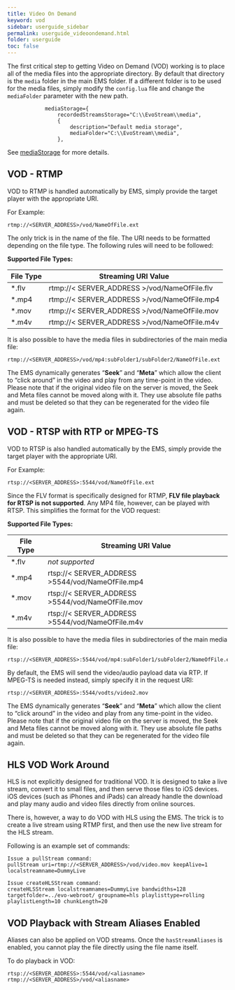 ```yaml
---
title: Video On Demand
keyword: vod
sidebar: userguide_sidebar
permalink: userguide_videoondemand.html
folder: userguide
toc: false
---
```


The first critical step to getting Video on Demand (VOD) working is to place all of the media files into the appropriate directory. By default that directory is the `media` folder in the main EMS folder. If a different folder is to be used for the media files, simply modify the `config.lua` file and change the `mediaFolder` parameter with the new path.

```
			mediaStorage={
				recordedStreamsStorage="C:\\EvoStream\\media",
				{
					description="Default media storage",
					mediaFolder="C:\\EvoStream\\media",
				},
```

See [mediaStorage](userguide_configlua.html#mediastorage) for more details.



## VOD - RTMP

VOD to RTMP is handled automatically by EMS, simply provide the target player with the appropriate URI.

For Example:

```
rtmp://<SERVER_ADDRESS>/vod/NameOfFile.ext
```

The only trick is in the name of the file. The URI needs to be formatted depending on the file type. The following rules will need to be followed:

**Supported File Types:**

| File Type | Streaming URI Value                      |
| --------- | ---------------------------------------- |
| *.flv     | rtmp://< SERVER_ADDRESS >/vod/NameOfFile.flv |
| *.mp4     | rtmp://< SERVER_ADDRESS >/vod/NameOfFile.mp4 |
| *.mov     | rtmp://< SERVER_ADDRESS >/vod/NameOfFile.mov |
| *.m4v     | rtmp://< SERVER_ADDRESS >/vod/NameOfFile.m4v |

It is also possible to have the media files in subdirectories of the main media file:

```
rtmp://<SERVER_ADDRESS>/vod/mp4:subFolder1/subFolder2/NameOfFile.ext
```

The EMS dynamically generates “**Seek**” and “**Meta**” which allow the client to “click around” in the video and play from any time-point in the video. Please note that if the original video file on the server is moved, the Seek and Meta files cannot be moved along with it. They use absolute file paths and must be deleted so that they can be regenerated for the video file again.



## VOD - RTSP with RTP or MPEG-TS

VOD to RTSP is also handled automatically by the EMS, simply provide the target player with the appropriate URI.

For Example:

```
rtsp://<SERVER_ADDRESS>:5544/vod/NameOfFile.ext
```

Since the FLV format is specifically designed for RTMP, **FLV file playback for RTSP is not supported**. Any MP4 file, however, can be played with RTSP. This simplifies the format for the VOD request:

**Supported File Types:**

| File Type | Streaming URI Value                      |
| --------- | ---------------------------------------- |
| *.flv     | *not supported*                          |
| *.mp4     | rtsp://< SERVER_ADDRESS >5544/vod/NameOfFile.mp4 |
| *.mov     | rtsp://< SERVER_ADDRESS >5544/vod/NameOfFile.mov |
| *.m4v     | rtsp://< SERVER_ADDRESS >5544/vod/NameOfFile.m4v |

It is also possible to have the media files in subdirectories of the main media file:

```
rtsp://<SERVER_ADDRESS>:5544/vod/mp4:subFolder1/subFolder2/NameOfFile.ext
```

By default, the EMS will send the video/audio payload data via RTP. If MPEG-TS is needed instead, simply specify it in the request URI:

```
rtsp://<SERVER_ADDRESS>:5544/vodts/video2.mov
```

The EMS dynamically generates “**Seek**” and “**Meta**” which allow the client to “click around” in the video and play from any time-point in the video. Please note that if the original video file on the server is moved, the Seek and Meta files cannot be moved along with it. They use absolute file paths and must be deleted so that they can be regenerated for the video file again.



## HLS VOD Work Around

HLS is not explicitly designed for traditional VOD. It is designed to take a live stream, convert it to small files, and then serve those files to iOS devices. iOS devices (such as iPhones and iPads) can already handle the download and play many audio and video files directly from online sources.

There is, however, a way to do VOD with HLS using the EMS. The trick is to create a live stream using RTMP first, and then use the new live stream for the HLS stream.

Following is an example set of commands:

```
Issue a pullStream command:
pullStream uri=rtmp://<SERVER_ADDRESS>/vod/video.mov keepAlive=1 localstreamname=DummyLive

Issue createHLSStream command:
createHLSStream localstreamnames=DummyLive bandwidths=128 targetfolder=../evo-webroot/ groupname=hls playlisttype=rolling playlistLength=10 chunkLength=20
```



## VOD Playback with Stream Aliases Enabled

Aliases can also be applied on VOD streams. Once the `hasStreamAliases` is enabled, you cannot play the file directly using the file name itself.

To do playback in VOD:

```
rtsp://<SERVER_ADDRESS>:5544/vod/<aliasname>
rtmp://<SERVER_ADDRESS>/vod/<aliasname>
```

